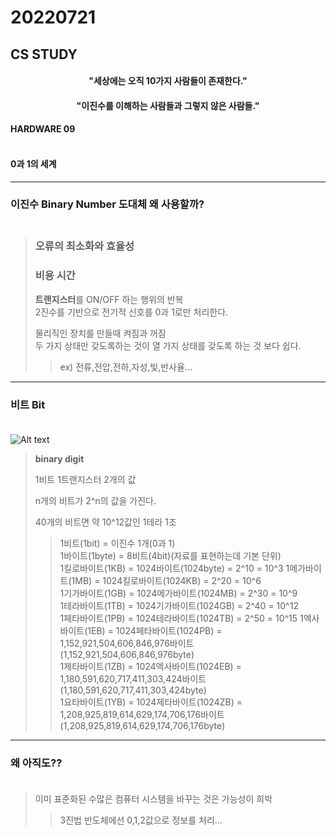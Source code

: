 # 20220721

## CS STUDY



<h4 align=center>"세상에는 오직 10가지 사람들이 존재한다."</h4>
<h4 align=center>"이진수를 이해하는 사람들과 그렇지 않은 사람들."</h4>

#### HARDWARE 09<br></br>
#### 0과 1의 세계

----
### 이진수 Binary Number  도대체 왜 사용할까?<br></br>
> ### 오류의 최소화와 효율성
>   ### **비용** **시간**
> **트랜지스터**를 ON/OFF 하는 행위의 반복   
> 2진수를 기반으로 전기적 신호를 0과 1로만 처리한다.
> 
>물리직인 장치를 만들때 켜짐과 꺼짐  
>두 가지 상태만 갖도록하는 것이 열 가지 상태를 갖도록 하는 것 보다 쉽다.   
> >ex) 전류,전압,전하,자성,빛,반사율...
> 

---- 

### 비트 Bit<br></br>

![Alt text](https://velog.velcdn.com/images%2Fjanghoon333%2Fpost%2F6dad8a5b-6f2b-46e1-91f4-b19fa86ecd72%2Fimage.png)


>**binary digit**  
> 
>1비트 1트랜지스터 2개의 값
> 
>n개의 비트가 2^n의 값을 가진다.   
> 
>40개의 비트면 약 10^12값인 1테라 1조  
> 
>>1비트(1bit) = 이진수 1개(0과 1)    
>>1바이트(1byte) = 8비트(4bit)(자료를 표현하는데 기본 단위)   
>>1킬로바이트(1KB) = 1024바이트(1024byte)  = 2^10 = 10^3 
>>1메가바이트(1MB) = 1024킬로바이트(1024KB) = 2^20 = 10^6   
>>1기가바이트(1GB) = 1024메가바이트(1024MB) = 2^30 = 10^9   
>>1테라바이트(1TB) = 1024기가바이트(1024GB) = 2^40 = 10^12   
>>1페타바이트(1PB) = 1024테라바이트(1024TB) = 2^50 = 10^15
>>1엑사바이트(1EB) = 1024페타바이트(1024PB) = 1,152,921,504,606,846,976바이트(1,152,921,504,606,846,976byte)   
>>1제타바이트(1ZB) = 1024엑사바이트(1024EB) = 1,180,591,620,717,411,303,424바이트(1,180,591,620,717,411,303,424byte)    
>>1요타바이트(1YB) = 1024제타바이트(1024ZB) = 1,208,925,819,614,629,174,706,176바이트(1,208,925,819,614,629,174,706,176byte)   
____


### 왜 아직도??<br></br>
>이미 표준화된 수많은 컴퓨터 시스템을 바꾸는 것은 가능성이 희박
>
> >3진법 반도체에선 0,1,2값으로 정보를 처리...
